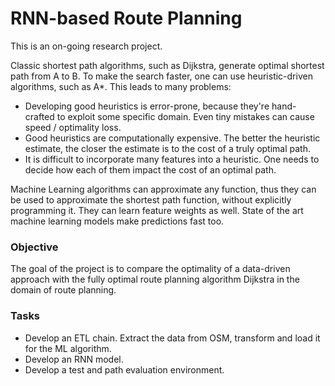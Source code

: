 # RNN-based Route Planning
This is an on-going research project. 

Classic shortest path algorithms, such as Dijkstra, generate optimal shortest path from A to B. To make the search faster, one can use heuristic-driven algorithms, such as A*. This leads to many problems:
* Developing good heuristics is error-prone, because they're hand-crafted to exploit some specific domain. Even tiny mistakes can cause speed / optimality loss.
* Good heuristics are computationally expensive. The better the heuristic estimate, the closer the estimate is to the cost of a truly optimal path.
* It is difficult to incorporate many features into a heuristic. One needs to decide how each of them impact the cost of an optimal path.

Machine Learning algorithms can approximate any function, thus they can be used to approximate the shortest path function, without explicitly programming it. They can learn feature weights as well. State of the art machine learning models make predictions fast too.

### Objective
The goal of the project is to compare the optimality of a data-driven approach with the fully optimal route planning algorithm Dijkstra in the domain of route planning.

### Tasks
* Develop an ETL chain. Extract the data from OSM, transform and load it for the ML algorithm.
* Develop an RNN model.
* Develop a test and path evaluation environment.

